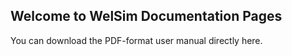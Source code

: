 ## Welcome to WelSim Documentation Pages

You can download the PDF-format user manual directly here.



